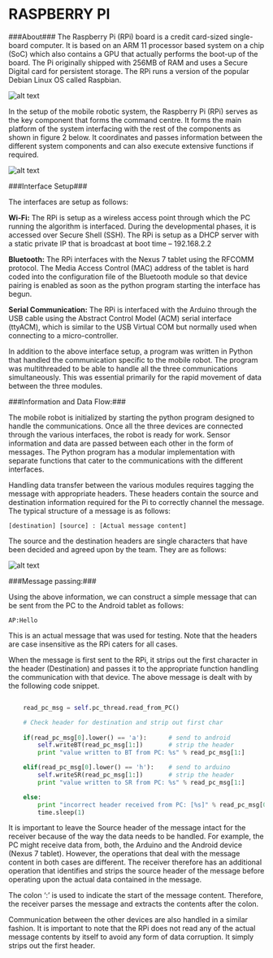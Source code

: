 # RASPBERRY PI #

###About###
The Raspberry Pi (RPi) board is a credit card-sized single-board computer. It is based on an ARM 11 processor based system on a chip (SoC) which also contains a GPU that actually performs the boot-up of the board. The Pi originally shipped with 256MB of RAM and uses a Secure Digital card for persistent storage. The RPi runs a version of the popular Debian Linux OS called Raspbian.

![alt text](https://github.com/rohitsm/ntu.sce.mdp.2/blob/master/Images/Rpi.jpg "Raspberry Pi")

In the setup of the mobile robotic system, the Raspberry Pi (RPi) serves as the key component that forms the command centre. It forms the main platform of the system interfacing with the rest of the components as shown in figure 2 below. It coordinates and passes information between the different system components and can also execute extensive functions if required.

![alt text](https://github.com/rohitsm/ntu.sce.mdp.2/blob/master/Images/Setup.png "Setup")


###Interface Setup###

The interfaces are setup as follows:

**Wi-Fi:** The RPi is setup as a wireless access point through which the PC running the algorithm is interfaced. During the developmental phases, it is accessed over Secure Shell (SSH). The RPi is setup as a DHCP server with a static private IP that is broadcast at boot time – 192.168.2.2

**Bluetooth:** The RPi interfaces with the Nexus 7 tablet using the RFCOMM protocol. The Media Access Control (MAC) address of the tablet is hard coded into the configuration file of the Bluetooth module so that device pairing is enabled as soon as the python program starting the interface has begun.

**Serial Communication:** The RPi is interfaced with the Arduino through the USB cable using the Abstract Control Model (ACM) serial interface (ttyACM), which is similar to the USB Virtual COM but normally used when connecting to a micro-controller.

In addition to the above interface setup, a program was written in Python that handled the  communication specific to the mobile robot. The program was multithreaded to be able to handle all the three communications simultaneously. This was essential primarily for the rapid movement of data between the three modules.


###Information and Data Flow:###

The mobile robot is initialized by starting the python program designed to handle the communications. Once all the three devices are connected through the various interfaces, the robot is ready for work. Sensor information and data are passed between each other in the form of messages. The Python program has a modular implementation with separate functions that cater to the communications with the different interfaces.

Handling data transfer between the various modules requires tagging the message with appropriate headers. These headers contain the source and destination information required for the Pi to correctly channel the message. The typical structure of a message is as follows:

`[destination] [source] : [Actual message content]`

The source and the destination headers are single characters that have been decided and agreed upon by the team. They are as follows:

![alt text][logo]

[logo]: https://github.com/rohitsm/ntu.sce.mdp.2/blob/master/Images/table1.png "Table 1"

###Message passing:###

Using the above information, we can construct a simple message that can be sent from the PC to the Android tablet as follows:

`AP:Hello`

This is an actual message that was used for testing. Note that the headers are case insensitive as the RPi caters for all cases.

When the message is first sent to the RPi, it strips out the first character in the header (Destination) and passes it to the appropriate function handling the communication with that device. The above message is dealt with by the following code snippet.

```python

	read_pc_msg = self.pc_thread.read_from_PC()

	# Check header for destination and strip out first char
	
	if(read_pc_msg[0].lower() == 'a'):		# send to android
		self.writeBT(read_pc_msg[1:])		# strip the header
		print "value written to BT from PC: %s" % read_pc_msg[1:]

	elif(read_pc_msg[0].lower() == 'h'):	# send to arduino
		self.writeSR(read_pc_msg[1:])		# strip the header
		print "value written to SR from PC: %s" % read_pc_msg[1:]

	else:
		print "incorrect header received from PC: [%s]" % read_pc_msg[0]
		time.sleep(1)

```


It is important to leave the Source header of the message intact for the receiver because of the way the data needs to be handled. For example, the PC might receive data from, both, the Arduino and the Android device (Nexus 7 tablet). However, the operations that deal with the message content in both cases are different. The receiver therefore has an additional operation that identifies and strips the source header of the message before operating upon the actual data contained in the message.

The colon ‘:’ is used to indicate the start of the message content. Therefore, the receiver parses the message and extracts the contents after the colon.

Communication between the other devices are also handled in a similar fashion. It is important to note that the RPi does not read any of the actual message contents by itself to avoid any form of data corruption. It simply strips out the first header.






